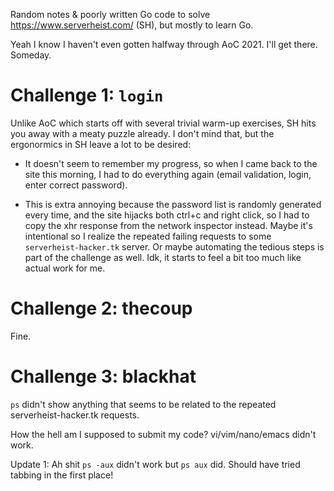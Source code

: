 Random notes & poorly written Go code to solve https://www.serverheist.com/
(SH), but mostly to learn Go.

Yeah I know I haven't even gotten halfway through AoC 2021. I'll get there.
Someday.

# Challenge 1: `login`

Unlike AoC which starts off with several trivial warm-up exercises, SH hits you
away with a meaty puzzle already. I don't mind that, but the ergonormics in SH
leave a lot to be desired:

- It doesn't seem to remember my progress, so when I came back to the site this
  morning, I had to do everything again (email validation, login, enter correct
  password).

- This is extra annoying because the password list is randomly generated every
  time, and the site hijacks both ctrl+c and right click, so I had to copy the
  xhr response from the network inspector instead. Maybe it's intentional so I
  realize the repeated failing requests to some `serverheist-hacker.tk` server.
  Or maybe automating the tedious steps is part of the challenge as well. Idk,
  it starts to feel a bit too much like actual work for me.

# Challenge 2: thecoup

Fine.

# Challenge 3: blackhat

`ps` didn't show anything that seems to be related to the repeated
serverheist-hacker.tk requests.

How the hell am I supposed to submit my code? vi/vim/nano/emacs didn't work.

Update 1: Ah shit `ps -aux` didn't work but `ps aux` did. Should have tried
tabbing in the first place!
